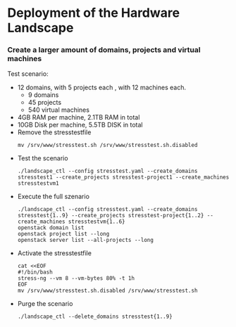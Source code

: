 # Deployment of the Hardware Landscape

### Create a larger amount of domains, projects and virtual machines

Test scenario:
  * 12 domains, with 5 projects each , with 12 machines each.
    * 9 domains
    * 45 projects
    * 540 virtual machines
  * 4GB RAM per machine, 2.1TB RAM in total
  * 10GB Disk per machine, 5.5TB DISK in total
* Remove the stresstestfile
  ```
  mv /srv/www/stresstest.sh /srv/www/stresstest.sh.disabled
  ```
* Test the scenario
  ```
  ./landscape_ctl --config stresstest.yaml --create_domains stresstest1 --create_projects stresstest-project1 --create_machines stresstestvm1
  ```
* Execute the full szenario
  ```
  ./landscape_ctl --config stresstest.yaml --create_domains stresstest{1..9} --create_projects stresstest-project{1..2} --create_machines stresstestvm{1..6}
  openstack domain list
  openstack project list --long
  openstack server list --all-projects --long
  ```
* Activate the stresstestfile
  ```
  cat <<EOF
  #!/bin/bash
  stress-ng --vm 8 --vm-bytes 80% -t 1h
  EOF
  mv /srv/www/stresstest.sh.disabled /srv/www/stresstest.sh
  ```
* Purge the scenario
  ```
  ./landscape_ctl --delete_domains stresstest{1..9}
  ```
